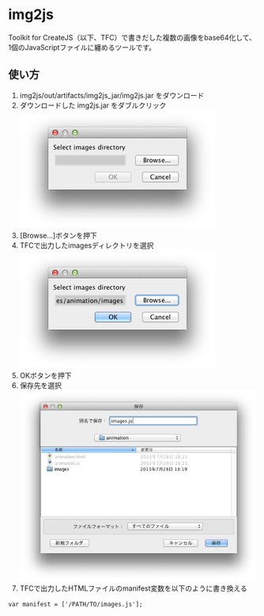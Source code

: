 # img2js
Toolkit for CreateJS（以下、TFC）で書きだした複数の画像をbase64化して、1個のJavaScriptファイルに纏めるツールです。

## 使い方
1. img2js/out/artifacts/img2js_jar/img2js.jar をダウンロード
2. ダウンロードした img2js.jar をダブルクリック  
![スクリーンショット1](./images/ss1.png)
3. [Browse...]ボタンを押下
4. TFCで出力したimagesディレクトリを選択  
![スクリーンショット2](./images/ss2.png)
5. OKボタンを押下
6. 保存先を選択  
![スクリーンショット3](./images/ss3.png)
7. TFCで出力したHTMLファイルのmanifest変数を以下のように書き換える

```
var manifest = ['/PATH/TO/images.js'];
```

